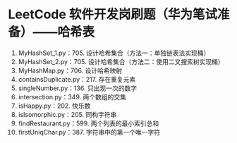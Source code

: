 # LeetCode 软件开发岗刷题（华为笔试准备）——哈希表
1. MyHashSet_1.py：705. 设计哈希集合（方法一：单独链表法实现桶）
2. MyHashSet_2.py：705. 设计哈希集合（方法二：使用二叉搜索树实现桶）
3. MyHashMap.py：706. 设计哈希映射
4. containsDuplicate.py：217. 存在重复元素
5. singleNumber.py：136. 只出现一次的数字
6. intersection.py：349. 两个数组的交集
7. isHappy.py：202. 快乐数
8. isIsomorphic.py：205. 同构字符串
9. findRestaurant.py：599. 两个列表的最小索引总和
10. firstUniqChar.py：387. 字符串中的第一个唯一字符